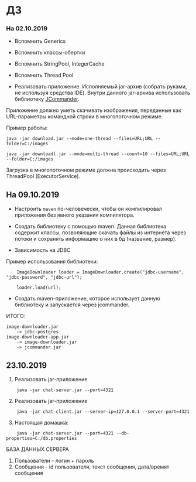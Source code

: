 # ДЗ

### На 02.10.2019

* Вспомнить Generics

* Вспомнить классы-обертки

* Вспомнить StringPool, IntegerCache

* Вспомнить Thread Pool

* Реализовать приложение. Исполняемый jar-архив (собрать руками, не используя средства IDE). Внутри данного jar-архива использовать библиотеку [JCommander](http://jcommander.org/).

Приложение должно уметь скачивать изображения, переданные как URL-параметры командной строки в многопоточном режиме.

Пример работы:

```
java -jar download.jar --mode=one-thread --files=URL;URL --folder=C:/images

java -jar downloadl.jar --mode=multi-thread --count=10 --files=URL;URL --folder=C:/images
```

Загрузка в многопоточном режиме должна происходить через ThreadPool (ExecutorService).

## На 09.10.2019

* Настроить `maven` по-человечески, чтобы он компилировал приложения без явного указания компилятора.

* Создать библиотеку с помощью maven. Данная библиотека содержит классы, позволяющие скачать файлы из интернета через потоки и сохранять информацию о них в бд (название, размер).

- Зависимость на JDBC

Пример использования библиотеки:

```
	ImageDownloader loader = ImageDownloader.create("jdbc-username", "jdbc-password", "jdbc-url");

	loader.load(url);
```

* Создать maven-приложение, которое использует данную библиотеку и запускается через jcommander.

ИТОГО:

```
image-downloader.jar
	-> jdbc-postgres
image-downloader-app.jar
	-> image-downloader.jar
	-> jcommander.jar
```

## 23.10.2019

1) Реализовать jar-приложение

```
	java -jar chat-server.jar --port=4321
```

2) Реализовать jar-приложение

```
	java -jar chat-client.jar --server-ip=127.0.0.1 --server-port=4321
```

3) Настоящая домашка:

```
	java -jar chat-server.jar --port=4321 --db-properties=C:/db.properties
```

БАЗА ДАННЫХ СЕРВЕРА

1) Пользователи - логин + пароль
2) Сообщения - id пользователя, текст сообщения, дата/времят сообщения
